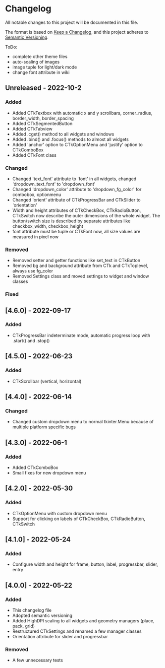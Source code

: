 # Changelog
All notable changes to this project will be documented in this file.

The format is based on [Keep a Changelog](https://keepachangelog.com/en/1.0.0/),
and this project adheres to [Semantic Versioning](https://semver.org/spec/v2.0.0.html).

ToDo:
 - complete other theme files
 - auto-scaling of images
 - image tuple for light/dark mode
 - change font attribute in wiki

## Unreleased - 2022-10-2
### Added
 - Added CTkTextbox with automatic x and y scrollbars, corner_radius, border_width, border_spacing
 - Added CTkSegmentedButton
 - Added CTkTabview
 - Added .cget() method to all widgets and windows
 - Added .bind() and .focus() methods to almost all widgets
 - Added 'anchor' option to CTkOptionMenu and 'justify' option to CTkComboBox
 - Added CTkFont class

### Changed
 - Changed 'text_font' attribute to 'font' in all widgets, changed 'dropdown_text_font' to 'dropdown_font'
 - Changed 'dropdown_color' attribute to 'dropdown_fg_color' for combobox, optionmenu
 - Changed 'orient' attribute of CTkProgressBar and CTkSlider to 'orientation'
 - Width and height attributes of CTkCheckBox, CTkRadioButton, CTkSwitch now describe the outer dimensions of the whole widget. The button/switch size is described by separate attributes like checkbox_width, checkbox_height
 - font attribute must be tuple or CTkFont now, all size values are measured in pixel now

### Removed
 - Removed setter and getter functions like set_text in CTkButton
 - Removed bg and background attribute from CTk and CTkToplevel, always use fg_color
 - Removed Settings class and moved settings to widget and window classes

### Fixed


## [4.6.0] - 2022-09-17
### Added
 - CTkProgressBar indeterminate mode, automatic progress loop with .start() and .stop()

## [4.5.0] - 2022-06-23
### Added
 - CTkScrollbar (vertical, horizontal)

## [4.4.0] - 2022-06-14
### Changed
 - Changed custom dropdown menu to normal tkinter.Menu because of multiple platform specific bugs

## [4.3.0] - 2022-06-1
### Added
 - Added CTkComboBox
 - Small fixes for new dropdown menu

## [4.2.0] - 2022-05-30
### Added
 - CTkOptionMenu with custom dropdown menu
 - Support for clicking on labels of CTkCheckBox, CTkRadioButton, CTkSwitch

## [4.1.0] - 2022-05-24
### Added
 - Configure width and height for frame, button, label, progressbar, slider, entry

## [4.0.0] - 2022-05-22
### Added
 - This changelog file
 - Adopted semantic versioning
 - Added HighDPI scaling to all widgets and geometry managers (place, pack, grid)
 - Restructured CTkSettings and renamed a few manager classes
 - Orientation attribute for slider and progressbar

### Removed
 - A few unnecessary tests
